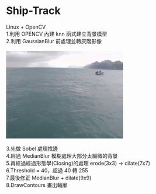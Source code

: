 # Ship-Track
Linux + OpenCV<br>
  1.利用 OPENCV 內建 knn 函式建立背景模型<br>
  2.利用 GaussianBlur 前處理並轉灰階影像<br>  
  ![img](https://github.com/liangsmfish/Ship-Track/blob/master/231_2.jpg)
  
  3.先做 Sobel 處理找邊<br>
  4.經過 MedianBlur 模糊處理大部分太細微的背景<br>
  5.再經過經過形態學(Closing)的處理 erode(3x3) -> dilate(7x7) <br>
  6.Threshold = 40，超過 40 轉 255<br>
  7.最後修正 MedianBlur + dilate(9x9)<br>
  8.DrawContours 畫出輪廓<br>
